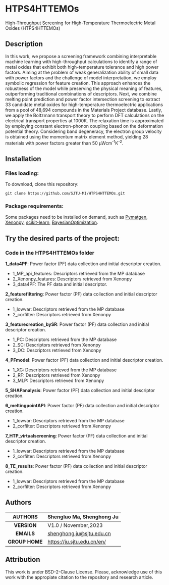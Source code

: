# HTPS4HTTEMOs
High-Throughput Screening for High-Temperature Thermoelectric Metal Oxides (HTPS4HTTEMOs)

## Description
In this work, we propose a screening framework combining interpretable machine learning with high-throughput calculations to identify a range of metal oxides that exhibit both high-temperature tolerance and high power factors. Aiming at the problem of weak generalization ability of small data with power factors and the challenge of model interpretation, we employ symbolic regression for feature creation. This approach enhances the robustness of the model while preserving the physical meaning of features, outperforming traditional combinations of descriptors. Next, we combine melting point prediction and power factor intersection screening to extract 33 candidate metal oxides for high-temperature thermoelectric applications from a pool of 48,694 compounds in the Materials Project database. Lastly, we apply the Boltzmann transport theory to perform DFT calculations on the electrical transport properties at 1000K. The relaxation time is approximated by employing constant electron-phonon coupling based on the deformation potential theory. Considering band degeneracy, the electron group velocity is obtained using the momentum matrix element method, yielding 28 materials with power factors greater than 50 μWcm<sup>-1</sup>K<sup>-2</sup>. 

## Installation

### Files loading:
To download, clone this repository:<br>
````
git clone https://github.com/SJTU-MI/HTPS4HTTEMOs.git
````

### Package requirements:
Some packages need to be installed on demand, such as [Pymatgen](https://pymatgen.org/), [Xenonpy](https://github.com/yoshida-lab/XenonPy), [scikit-learn](https://scikit-learn.org/stable/), [BayesianOptimization](https://github.com/bayesian-optimization/BayesianOptimization).

## Try the desired parts of the project:

### Code in the HTPS4HTTEMOs folder
**1_data4PF**: Power factor (PF) data collection and initial descriptor creation.
- 1_MP_api_features: Descriptors retrieved from the MP database
- 2_Xenonpy_features: Descriptors retrieved from Xenonpy
- 3_data4PF: The PF data and initial descriptor.

**2_featurefiltering**: Power factor (PF) data collection and initial descriptor creation.
- 1_lowvar: Descriptors retrieved from the MP database
- 2_corfilter: Descriptors retrieved from Xenonpy

**3_featurecreation_bySR**: Power factor (PF) data collection and initial descriptor creation.
- 1_PC: Descriptors retrieved from the MP database
- 2_SC: Descriptors retrieved from Xenonpy
- 3_DC: Descriptors retrieved from Xenonpy

**4_PFmodel**: Power factor (PF) data collection and initial descriptor creation.
- 1_XG: Descriptors retrieved from the MP database
- 2_RF: Descriptors retrieved from Xenonpy
- 3_MLP: Descriptors retrieved from Xenonpy

**5_SHAPanalysis**: Power factor (PF) data collection and initial descriptor creation.

**6_meltingpointAPI**: Power factor (PF) data collection and initial descriptor creation.
- 1_lowvar: Descriptors retrieved from the MP database
- 2_corfilter: Descriptors retrieved from Xenonpy

**7_HTP_virtualscreening**: Power factor (PF) data collection and initial descriptor creation.
- 1_lowvar: Descriptors retrieved from the MP database
- 2_corfilter: Descriptors retrieved from Xenonpy

**8_TE_results**: Power factor (PF) data collection and initial descriptor creation.
- 1_lowvar: Descriptors retrieved from the MP database
- 2_corfilter: Descriptors retrieved from Xenonpy

## Authors

| **AUTHORS** |Shengluo Ma, Shenghong Ju            |
|:-------------:|--------------------------------------------------|
| **VERSION** | V1.0 / November,2023                               |
| **EMAILS**  | shenghong.ju@sjtu.edu.cn                         |
| **GROUP HOME**  | https://ju.sjtu.edu.cn/en/                         |

## Attribution
This work is under BSD-2-Clause License. Please, acknowledge use of this work with the appropiate citation to the repository and research article.
